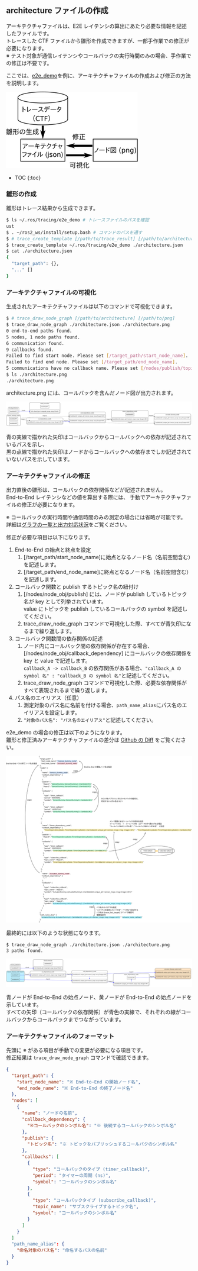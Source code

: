 ## architecture ファイルの作成

アーキテクチャファイルは、E2E レイテンシの算出にあたり必要な情報を記述したファイルです。  
トレースした CTF ファイルから雛形を作成できますが、一部手作業での修正が必要になります。  
※ テスト対象が通信レイテンシやコールバックの実行時間のみの場合、手作業での修正は不要です。

ここでは、[e2e_demo](https://github.com/hsgwa/e2e_demo)を例に、アーキテクチャファイルの作成および修正の方法を説明します。


[![how-to-create-architecture-file](../imgs/how_to_create_architecture_file.png)](../imgs/how_to_create_architecture_file.png)

* TOC
{:toc}

### 雛形の作成

雛形はトレース結果から生成できます。

```bash
$ ls ~/.ros/tracing/e2e_demo # トレースファイルのパスを確認
ust
$ . ~/ros2_ws/install/setup.bash # コマンドのパスを通す
$ # trace_create_template [/path/to/trace_result] [/path/to/architecture]
$ trace_create_template ~/.ros/tracing/e2e_demo ./architecture.json
$ cat ./architecture.json
{
  "target_path": {},
  "..." []
}
```

### アーキテクチャファイルの可視化

生成されたアーキテクチャファイルは以下のコマンドで可視化できます。

```bash
$ # trace_draw_node_graph [/path/to/architecture] [/path/to/png]
$ trace_draw_node_graph ./architecture.json ./architecture.png
0 end-to-end paths found.
5 nodes, 1 node paths found.
6 communication found.
9 callbacks found.
Failed to find start node. Please set [/target_path/start_node_name].
Failed to find end node. Please set [/target_path/end_node_name].
5 communications have no callback name. Please set [/nodes/publish/topic].
$ ls ./architecture.png
./architecture.png
```

architecture.png には、コールバックを含んだノード図が出力されます。

[![architecture-template](../imgs/node_graph_temp.png)](../imgs/node_graph_temp.png)

青の実線で描かれた矢印はコールバックからコールバックへの依存が記述されているパスを示し、  
黒の点線で描かれた矢印はノードからコールバックへの依存までしか記述されていないパスを示しています。

### アーキテクチャファイルの修正

出力直後の雛形は、コールバックの依存関係などが記述されません。  
End-to-End レイテンシなどの値を算出する際には、
手動でアーキテクチャファイルの修正が必要になります。

※ コールバックの実行時間や通信時間のみの測定の場合には省略が可能です。  
詳細は[グラフの一覧と出力対応状況](./how_to_read_graph.md)をご覧ください。

修正が必要な項目は以下になります。

1. End-to-End の始点と終点を設定
   1. [/target_path/start_node_name]に始点となるノード名（名前空間含む）を記述します。
   2. [/target_path/end_node_name]に終点となるノード名（名前空間含む）を記述します。
2. コールバック関数と publish するトピック名の紐付け
   1. [/nodes/node_obj/publish] には、ノードが publish しているトピック名が key として列挙されています。  
      value にトピックを publish  しているコールバックの symbol を記述してください。
   3. trace_draw_node_graph コマンドで可視化した際、すべてが青矢印になるまで繰り返します。
3. コールバック関数間の依存関係の記述
   1. ノード内にコールバック間の依存関係が存在する場合、
      [/nodes/node_obj/callback_dependency] にコールバックの依存関係を key と value で記述します。  
      `callback_A -> callback_B` の依存関係がある場合、`"callback_A の symbol 名" : "callback_B の symbol 名"`と記述してください。
   2. trace_draw_node_graph コマンドで可視化した際、必要な依存関係がすべて表現されるまで繰り返します。
4. パス名のエイリアス（任意）
    1. 測定対象のパス名に名前を付ける場合、`path_name_alias`にパス名のエイリアスを設定します。
    2. `"対象のパス名": "パス名のエイリアス"`と記述してください。

e2e_demo の場合の修正は以下のようになります。  
雛形と修正済みアーキテクチャファイルの差分は [Github の Diff](https://github.com/hsgwa/e2e_demo/commit/2393e46f86a30da47c1b4105c721ed291767234b?branch=2393e46f86a30da47c1b4105c721ed291767234b&diff=unified#diff-93c948d761539ffdf446c5c5744ccdbd1d246c792bfcec38a32afdf993ea3cff) をご覧ください。

[![Architecture modification](../imgs/architecture_modification.png)](../imgs/architecture_modification.png)



最終的には以下のような状態になります。

```
$ trace_draw_node_graph ./architecture.json ./architecture.png
3 paths found.
```

[![architecture](../imgs/node_graph.png)](../imgs/node_graph.png)

青ノードが End-to-End の始点ノード、黄ノードが End-to-End の始点ノードを示しています。  
すべての矢印（コールバックの依存関係）が青色の実線で、それぞれの線がコールバックからコールバックまでつながっています。

### アーキテクチャファイルのフォーマット

先頭に ※ がある項目が手動での変更が必要になる項目です。  
修正結果は `trace_draw_node_graph` コマンドで確認できます。

```json
{
  "target_path": {
    "start_node_name": "※ End-to-End の開始ノード名",
    "end_node_name": "※ End-to-End の終了ノード名"
  },
  "nodes": [
    {
      "name": "ノードの名前",
      "callback_dependency": {
        "※コールバックのシンボル名": "※ 後続するコールバックのシンボル名"
      },
      "publish": {
        "トピック名": "※ トピックをパブリッシュするコールバクのシンボル名"
      },
      "callbacks": [
        {
          "type": "コールバックのタイプ (timer_callback)",
          "period": "タイマーの周期 (ns)",
          "symbol": "コールバックのシンボル名"
        },
        {
          "type": "コールバックタイプ (subscribe_callback)",
          "topic_name": "サブスクライブするトピック名",
          "symbol": "コールバックのシンボル名"
        }
      ]
    }
  ]
  "path_name_alias": {
    "命名対象のパス名": "命名するパスの名前"
  }
}
```
